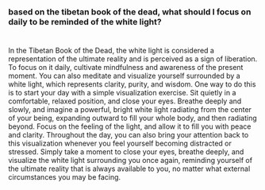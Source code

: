### based on the tibetan book of the dead, what should I focus on daily to be reminded of the white light?

#

In the Tibetan Book of the Dead, the white light is considered a representation of the ultimate reality and is perceived as a sign of liberation. To focus on it daily, cultivate mindfulness and awareness of the present moment. You can also meditate and visualize yourself surrounded by a white light, which represents clarity, purity, and wisdom. One way to do this is to start your day with a simple visualization exercise. Sit quietly in a comfortable, relaxed position, and close your eyes. Breathe deeply and slowly, and imagine a powerful, bright white light radiating from the center of your being, expanding outward to fill your whole body, and then radiating beyond. Focus on the feeling of the light, and allow it to fill you with peace and clarity. Throughout the day, you can also bring your attention back to this visualization whenever you feel yourself becoming distracted or stressed. Simply take a moment to close your eyes, breathe deeply, and visualize the white light surrounding you once again, reminding yourself of the ultimate reality that is always available to you, no matter what external circumstances you may be facing.
